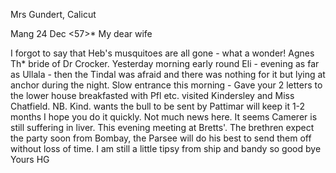 Mrs Gundert, Calicut

 Mang 24 Dec <57>*
My dear wife

I forgot to say that Heb's musquitoes are all gone - what a wonder! Agnes Th<omson>* bride of Dr Crocker. Yesterday morning early round Eli - evening as far as Ullala - then the Tindal was afraid and there was nothing for it but lying at anchor during the night. Slow entrance this morning - Gave your 2 letters to the lower house breakfasted with Pfl etc. visited Kindersley and Miss Chatfield. NB. Kind. wants the bull to be sent by Pattimar will keep it 1-2 months I hope you do it quickly. Not much news here. It seems Camerer is still suffering in liver. This evening meeting at Bretts'. The brethren expect the party soon from Bombay, the Parsee will do his best to send them off without loss of time. I am still a little tipsy from ship and bandy so good bye
 Yours HG

